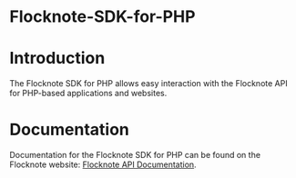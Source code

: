 # Flocknote-SDK-for-PHP

# Introduction

The Flocknote SDK for PHP allows easy interaction with the Flocknote API for PHP-based applications and websites.

# Documentation

Documentation for the Flocknote SDK for PHP can be found on the Flocknote website: [Flocknote API Documentation](http://www.flocknote.com/help/api).
